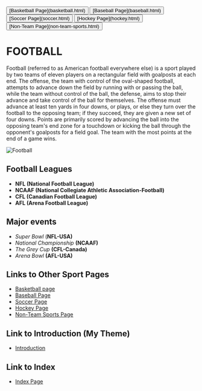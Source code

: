 <br>

<div class = "padded">
<button type="button" class="btn btn-xs btn-danger">[Basketball Page](basketball.html) </button>
<button type="button" class="btn btn-xs btn-danger">[Baseball Page](baseball.html)</button>
<button type="button" class="btn btn-xs btn-danger">[Soccer Page](soccer.html)</button>
<button type="button" class="btn btn-xs btn-danger">[Hockey Page](hockey.html)</button>
<button type="button" class="btn btn-xs btn-danger">[Non-Team Page](non-team-sports.html)</button>

<br>

</div>

# **FOOTBALL**

<p>
Football (referred to as American football everywhere else) is a sport played by two teams of eleven players on a rectangular field with goalposts at each end. The offense, the team with control of the oval-shaped football, attempts to advance down the field by running with or passing the ball, while the team without control of the ball, the defense, aims to stop their advance and take control of the ball for themselves. The offense must advance at least ten yards in four downs, or plays, or else they turn over the football to the opposing team; if they succeed, they are given a new set of four downs. Points are primarily scored by advancing the ball into the opposing team's end zone for a touchdown or kicking the ball through the opponent's goalposts for a field goal. The team with the most points at the end of a game wins.
</p>


<brk>
<brk>
<brk>

![Football](/images/football.jpg)


## Football Leagues

* **NFL (National Football League)**
* **NCAAF (National Collegiate Athletic Association-Football)**
* **CFL (Canadian Football League)**
* **AFL (Arena Football League)**


## Major events

* _Super Bowl_ (**NFL-USA)**
* _National Championship_ **(NCAAF)**
* _The Grey Cup_ **(CFL-Canada)**
* _Arena Bowl_  **(AFL-USA)**



## Links to Other Sport Pages

* [Basketball page](basketball.html)
* [Baseball Page](baseball.html)
* [Soccer Page](soccer.html)
* [Hockey Page](hockey.html)
* [Non-Team Sports Page](non-team-sports.html)


## Link to Introduction (My Theme)

* [Introduction](My-Theme.html)

## Link to Index

* [Index Page](index.html)
